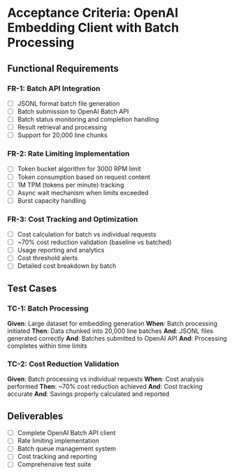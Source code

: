 # Acceptance Criteria: OpenAI Embedding Client with Batch Processing

## Functional Requirements

### FR-1: Batch API Integration
- [ ] JSONL format batch file generation
- [ ] Batch submission to OpenAI Batch API
- [ ] Batch status monitoring and completion handling
- [ ] Result retrieval and processing
- [ ] Support for 20,000 line chunks

### FR-2: Rate Limiting Implementation
- [ ] Token bucket algorithm for 3000 RPM limit
- [ ] Token consumption based on request content
- [ ] 1M TPM (tokens per minute) tracking
- [ ] Async wait mechanism when limits exceeded
- [ ] Burst capacity handling

### FR-3: Cost Tracking and Optimization
- [ ] Cost calculation for batch vs individual requests
- [ ] ~70% cost reduction validation (baseline vs batched)
- [ ] Usage reporting and analytics
- [ ] Cost threshold alerts
- [ ] Detailed cost breakdown by batch

## Test Cases

### TC-1: Batch Processing
**Given**: Large dataset for embedding generation
**When**: Batch processing initiated
**Then**: Data chunked into 20,000 line batches
**And**: JSONL files generated correctly
**And**: Batches submitted to OpenAI API
**And**: Processing completes within time limits

### TC-2: Cost Reduction Validation
**Given**: Batch processing vs individual requests
**When**: Cost analysis performed
**Then**: ~70% cost reduction achieved
**And**: Cost tracking accurate
**And**: Savings properly calculated and reported

## Deliverables
- [ ] Complete OpenAI Batch API client
- [ ] Rate limiting implementation
- [ ] Batch queue management system
- [ ] Cost tracking and reporting
- [ ] Comprehensive test suite